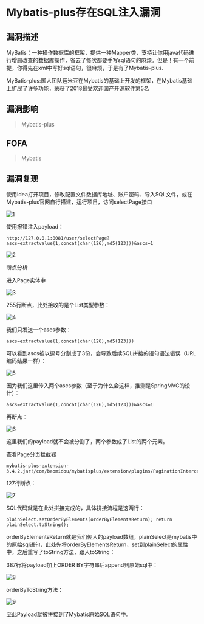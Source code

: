 # Mybatis-plus存在SQL注入漏洞

## 漏洞描述

MyBatis：一种操作数据库的框架，提供一种Mapper类，支持让你用java代码进行增删改查的数据库操作，省去了每次都要手写sql语句的麻烦。但是！有一个前提，你得先在xml中写好sql语句，很麻烦，于是有了Mybatis-plus.

MyBatis-plus:国人团队苞米豆在Mybatis的基础上开发的框架，在Mybatis基础上扩展了许多功能，荣获了2018最受欢迎国产开源软件第5名

## 漏洞影响

> Mybatis-plus

## FOFA

> Mybatis

## 漏洞复现

使用Idea打开项目，修改配置文件数据库地址、账户密码、导入SQL文件，或在Mybatis-plus官网自行搭建，运行项目，访问selectPage接口

![1](resource/Mybatis-plus/1.png)

使用报错注入payload：

```
http://127.0.0.1:8081/user/selectPage?ascs=extractvalue(1,concat(char(126),md5(123)))&ascs=1
```

![2](resource/Mybatis-plus/2.png)



断点分析

进入Page实体中

![3](resource/Mybatis-plus/3.png)

255行断点，此处接收的是个List类型参数：

![4](resource/Mybatis-plus/4.png)

我们只发送一个ascs参数：

```
ascs=extractvalue(1,concat(char(126),md5(123)))
```

可以看到ascs被以逗号分割成了3份，会导致后续SQL拼接的语句语法错误（URL编码结果一样）：

![5](resource/Mybatis-plus/5.png)

因为我们这里传入两个ascs参数（至于为什么会这样，推测是SpringMVC的设计）：

```
ascs=extractvalue(1,concat(char(126),md5(123)))&ascs=1
```

再断点：

![6](resource/Mybatis-plus/6.png)

这里我们的payload就不会被分割了，两个参数成了List的两个元素。

查看Page分页拦截器

```
mybatis-plus-extension-3.4.2.jar!/com/baomidou/mybatisplus/extension/plugins/PaginationInterceptor.class
```

127行断点：

![7](resource/Mybatis-plus/7.png)

SQL代码就是在此处拼接完成的，具体拼接流程是这两行：

```
plainSelect.setOrderByElements(orderByElementsReturn); return plainSelect.toString();
```

orderByElementsReturn就是我们传入的payload数组，plainSelect是mybatis中的原始sql语句，此处先将orderByElementsReturn，set到plainSelect的属性中，之后重写了toString方法，跟入toString：

387行将payload加上ORDER BY字符串后append到原始sql中：

![8](resource/Mybatis-plus/8.png)

orderByToString方法：

![9](resource/Mybatis-plus/9.png)

至此Payload就被拼接到了Mybatis原始SQL语句中。